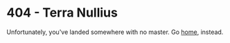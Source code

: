 # 404 - Terra Nullius

Unfortunately, you've landed somewhere with no master. Go [home]("/"), instead.

&nbsp;
